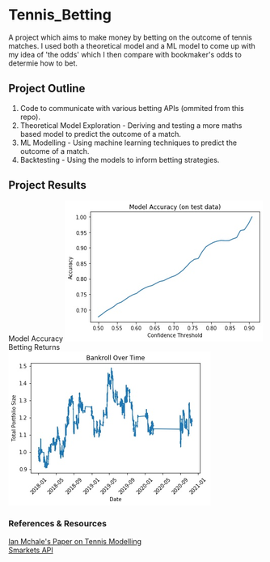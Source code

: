 # Tennis_Betting
A project which aims to make money by betting on the outcome of tennis matches. I used both a theoretical model and a ML model to come up with my idea of 'the odds' which I then compare with bookmaker's odds to determie how to bet.

## Project Outline
1. Code to communicate with various betting APIs (ommited from this repo).
2. Theoretical Model Exploration - Deriving and testing a more maths based model to predict the outcome of a match.
3. ML Modelling - Using machine learning techniques to predict the outcome of a match.
4. Backtesting - Using the models to inform betting strategies.

## Project Results
Model Accuracy
![alt text](https://raw.githubusercontent.com/jb-c/Tennis_Betting/main/4.%20Backtesting/model%20accuracy.jpeg "ML Model Accuracy")<br>
Betting Returns
![alt text](https://raw.githubusercontent.com/jb-c/Tennis_Betting/main/4.%20Backtesting/bankroll.jpeg "Betting Strategy Returns")

### References & Resources
[Ian Mchale's Paper on Tennis Modelling](https://www.researchgate.net/publication/223649887_A_Bradley-Terry_type_model_for_forecasting_tennis_match_results)<br>
[Smarkets API](https://docs.smarkets.com/)
